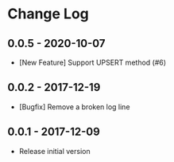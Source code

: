 # Change Log
## 0.0.5 - 2020-10-07
- [New Feature] Support UPSERT method (#6)

## 0.0.2 - 2017-12-19
- [Bugfix] Remove a broken log line

## 0.0.1 - 2017-12-09
- Release initial version
